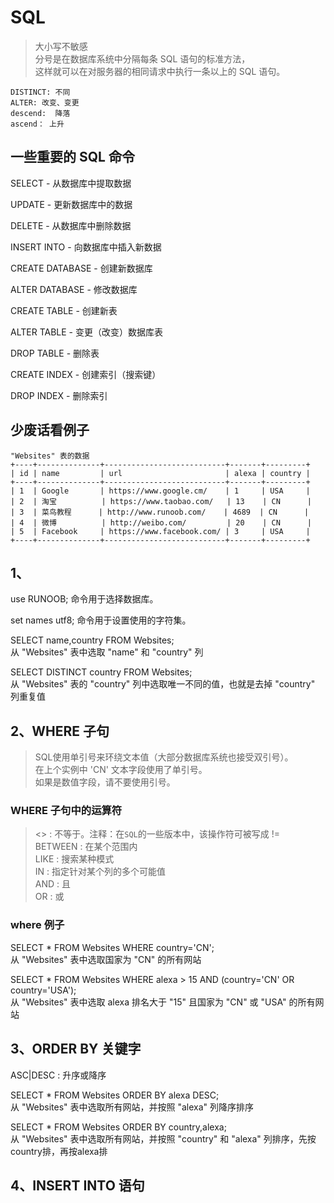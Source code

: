 # SQL
> 大小写不敏感  
> 分号是在数据库系统中分隔每条 SQL 语句的标准方法，  
> 这样就可以在对服务器的相同请求中执行一条以上的 SQL 语句。
```
DISTINCT: 不同
ALTER: 改变、变更
descend:  降落
ascend： 上升

```

## 一些重要的 SQL 命令

SELECT - 从数据库中提取数据  

UPDATE - 更新数据库中的数据  

DELETE - 从数据库中删除数据  

INSERT INTO - 向数据库中插入新数据  

CREATE DATABASE - 创建新数据库  

ALTER DATABASE - 修改数据库  

CREATE TABLE - 创建新表  

ALTER TABLE - 变更（改变）数据库表  

DROP TABLE - 删除表  

CREATE INDEX - 创建索引（搜索键）  

DROP INDEX - 删除索引  



## 少废话看例子

```text
"Websites" 表的数据
+----+--------------+---------------------------+-------+---------+
| id | name         | url                       | alexa | country |
+----+--------------+---------------------------+-------+---------+
| 1  | Google       | https://www.google.cm/    | 1     | USA     |
| 2  | 淘宝          | https://www.taobao.com/   | 13    | CN      |
| 3  | 菜鸟教程      | http://www.runoob.com/    | 4689  | CN      |
| 4  | 微博          | http://weibo.com/         | 20    | CN      |
| 5  | Facebook     | https://www.facebook.com/ | 3     | USA     |
+----+--------------+---------------------------+-------+---------+
```



## 1、
use RUNOOB; 命令用于选择数据库。 
 
set names utf8; 命令用于设置使用的字符集。  

SELECT name,country FROM Websites;  
从 "Websites" 表中选取 "name" 和 "country" 列

SELECT DISTINCT country FROM Websites;  
从 "Websites" 表的 "country" 列中选取唯一不同的值，也就是去掉 "country" 列重复值

## 2、WHERE 子句
> SQL使用单引号来环绕文本值（大部分数据库系统也接受双引号）。  
> 在上个实例中 'CN' 文本字段使用了单引号。  
> 如果是数值字段，请不要使用引号。  

### WHERE 子句中的运算符
> <> : 不等于。注释：在`SQL`的一些版本中，该操作符可被写成 !=  
> BETWEEN : 在某个范围内   
> LIKE : 搜索某种模式  
> IN : 指定针对某个列的多个可能值  
> AND : 且  
> OR : 或  


### where 例子
SELECT * FROM Websites WHERE country='CN';  
从 "Websites" 表中选取国家为 "CN" 的所有网站

SELECT * FROM Websites
WHERE alexa > 15
AND (country='CN' OR country='USA');  
从 "Websites" 表中选取 alexa 排名大于 "15" 且国家为 "CN" 或 "USA" 的所有网站

## 3、ORDER BY 关键字
ASC|DESC : 升序或降序

SELECT * FROM Websites ORDER BY alexa DESC;   
从 "Websites" 表中选取所有网站，并按照 "alexa" 列降序排序

SELECT * FROM Websites ORDER BY country,alexa;  
从 "Websites" 表中选取所有网站，并按照 "country" 和 "alexa" 列排序，先按country排，再按alexa排
 
## 4、INSERT INTO 语句







